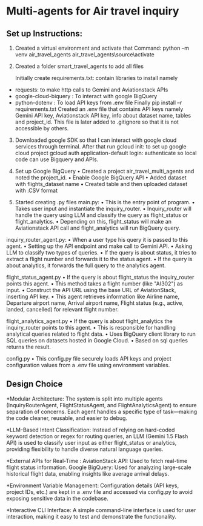 # Multi-agents for Air travel inquiry

## Set up Instructions:
1.	Created a virtual environment and activate that
Command: python –m venv air_travel_agents
	       air_travel_agents\source\activate

2.	Created a folder smart_travel_agents to add all files

	Initially create requirements.txt: contain libraries to install namely
- requests: to make http calls to Gemini and Aviationstack APIs
- google-cloud-biquery : To interact with google BigQuery
- python-dotenv : To load API keys from .env file
Finally pip install –r requirements.txt
Created an .env file that contains API keys namely Gemini API key, Aviationstack API key, info about dataset name, tables and project_id. This file is later added to .gitignore so that it is not accessible by others. 

3.	Downloaded google SDK so that I can interact with google cloud services through terminal.
   		 After that run gcloud init: to set up google cloud project
		gcloud auth application-default login: authenticate so local code can use Bigquery and APIs.

4.	Set up Google BigQuery
•	Created a project air_travel_multi_agents and noted the project_id.
•	Enable Google BigQuery API
•	Added dataset with flights_dataset name
•	Created table and then uploaded dataset with .CSV format

5.	Started creating .py files
main.py:
•	This is the entry point of program. 
•	Takes user input and instantiate the inquiry_router.
•	Inquiry_router will handle the query using LLM and classify the query as flight_status or flight_analytics.
•	Depending on this, flight_status will make an Aviationstack API call and flight_analytics will run BigQuery query.

inquiry_router_agent.py:
•	When a user type his query it is passed to this agent.
•	Setting up the API endpoint and make call to Gemini API.
•	Asking LLM to classify two types of queries.
•	If the query is about status, it tries to extract a flight number and forwards it to the status agent. 
•	If the query is about analytics, it forwards the full query to the analytics agent.

flight_status_agent.py
•	If the query is about flight_status the inquiry_router points this agent.
•	This method takes a flight number (like "AI302") as input.
•	Construct the API URL using the base URL of AviationStack, inserting API key.
•	This agent retrieves information like Airline name, Departure airport name, Arrival airport name, Flight status (e.g., active, landed, cancelled) for relevant flight number.

flight_analytics_agent.py
•	If the query is about flight_analytics the inquiry_router points to this agent.
•	This is responsible for handling analytical queries related to flight data.
•	Uses BigQuery client library to run SQL queries on datasets hosted in Google Cloud.
•	Based on sql queries returns the result.

config.py
•	This config.py file securely loads API keys and project configuration values from a .env file using environment variables.


## Design Choice
*Modular Architecture:
The system is split into multiple agents (InquiryRouterAgent, FlightStatusAgent, and FlightAnalyticsAgent) to ensure separation of concerns. Each agent handles a specific type of task—making the code cleaner, reusable, and easier to debug.

*LLM-Based Intent Classification:
Instead of relying on hard-coded keyword detection or regex for routing queries, an LLM (Gemini 1.5 Flash API) is used to classify user input as either flight_status or analytics, providing flexibility to handle diverse natural language queries.

*External APIs for Real-Time :
AviationStack API: Used to fetch real-time flight status information.
Google BigQuery: Used for analyzing large-scale historical flight data, enabling insights like average arrival delays.

*Environment Variable Management:
Configuration details (API keys, project IDs, etc.) are kept in a .env file and accessed via config.py to avoid exposing sensitive data in the codebase.

*Interactive CLI Interface:
A simple command-line interface is used for user interaction, making it easy to test and demonstrate the functionality.

